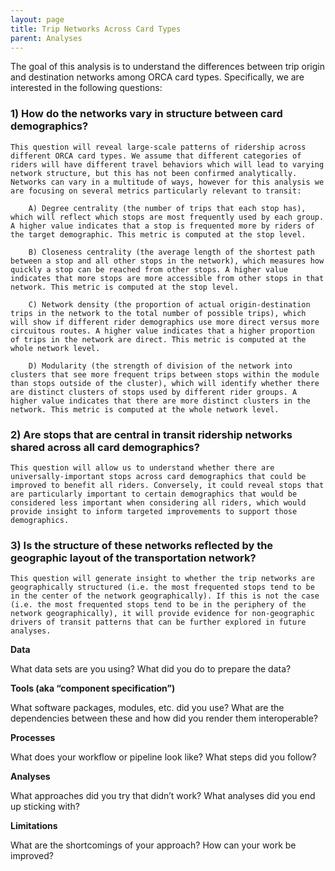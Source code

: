 ```yaml
---
layout: page
title: Trip Networks Across Card Types
parent: Analyses
---
```


The goal of this analysis is to understand the differences between trip origin and destination networks among ORCA card types. Specifically, we are interested in the following questions:  

### 1) How do the networks vary in structure between card demographics?  
    This question will reveal large-scale patterns of ridership across different ORCA card types. We assume that different categories of riders will have different travel behaviors which will lead to varying network structure, but this has not been confirmed analytically. Networks can vary in a multitude of ways, however for this analysis we are focusing on several metrics particularly relevant to transit:  

        A) Degree centrality (the number of trips that each stop has), which will reflect which stops are most frequently used by each group. A higher value indicates that a stop is frequented more by riders of the target demographic. This metric is computed at the stop level.  

        B) Closeness centrality (the average length of the shortest path between a stop and all other stops in the network), which measures how quickly a stop can be reached from other stops. A higher value indicates that more stops are more accessible from other stops in that network. This metric is computed at the stop level.  

        C) Network density (the proportion of actual origin-destination trips in the network to the total number of possible trips), which will show if different rider demographics use more direct versus more circuitous routes. A higher value indicates that a higher proportion of trips in the network are direct. This metric is computed at the whole network level.  
        
        D) Modularity (the strength of division of the network into clusters that see more frequent trips between stops within the module than stops outside of the cluster), which will identify whether there are distinct clusters of stops used by different rider groups. A higher value indicates that there are more distinct clusters in the network. This metric is computed at the whole network level.  

### 2) Are stops that are central in transit ridership networks shared across all card demographics?  
    This question will allow us to understand whether there are universally-important stops across card demographics that could be improved to benefit all riders. Conversely, it could reveal stops that are particularly important to certain demographics that would be considered less important when considering all riders, which would provide insight to inform targeted improvements to support those demographics. 

### 3) Is the structure of these networks reflected by the geographic layout of the transportation network?  
    This question will generate insight to whether the trip networks are geographically structured (i.e. the most frequented stops tend to be in the center of the network geographically). If this is not the case (i.e. the most frequented stops tend to be in the periphery of the network geographically), it will provide evidence for non-geographic drivers of transit patterns that can be further explored in future analyses.



**Data**

What data sets are you using?
What did you do to prepare the data?

**Tools (aka “component specification”)**

What software packages, modules, etc. did you use? 
What are the dependencies between these and how did you render them interoperable?

**Processes**

What does your workflow or pipeline look like? 
What steps did you follow? 

**Analyses**

What approaches did you try that didn’t work?
What analyses did you end up sticking with?

**Limitations**

What are the shortcomings of your approach?
How can your work be improved?

